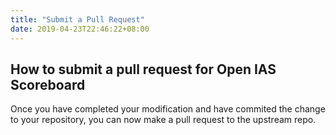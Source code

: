 ```yaml
---
title: "Submit a Pull Request"
date: 2019-04-23T22:46:22+08:00
---
```


## How to submit a pull request for Open IAS Scoreboard

Once you have completed your modification and have commited the change to your repository, you can now make a pull request to the upstream repo.